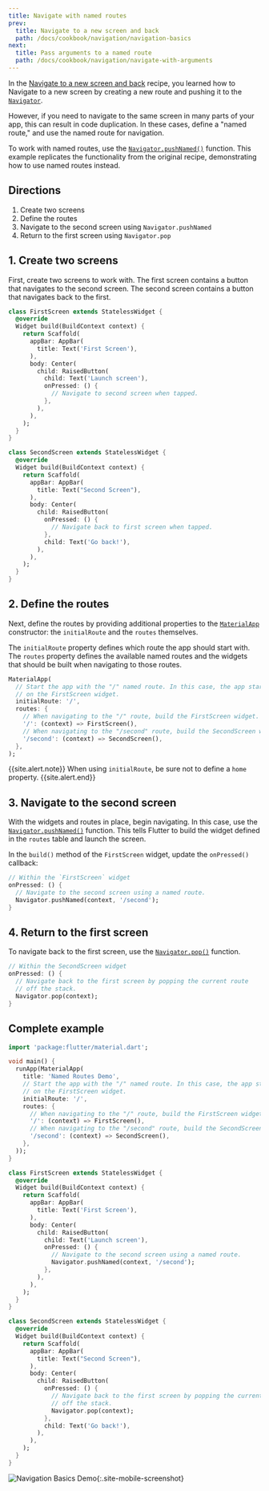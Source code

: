 ```yaml
---
title: Navigate with named routes
prev:
  title: Navigate to a new screen and back
  path: /docs/cookbook/navigation/navigation-basics
next:
  title: Pass arguments to a named route
  path: /docs/cookbook/navigation/navigate-with-arguments
---
```


In the
[Navigate to a new screen and
back](/docs/cookbook/navigation/navigation-basics/) recipe,
you learned how to Navigate to a new screen by creating a new route and
pushing it to the
[`Navigator`]({{site.api}}/flutter/widgets/Navigator-class.html).

However, if you need to navigate to the same screen in many parts of your app,
this can result in code duplication. In these cases, define
a "named route," and use the named route for navigation.

To work with named routes, use the
[`Navigator.pushNamed()`]({{site.api}}/flutter/widgets/Navigator/pushNamed.html)
function. This example replicates the functionality from the original
recipe, demonstrating how to use named routes instead.

## Directions

  1. Create two screens
  2. Define the routes
  3. Navigate to the second screen using `Navigator.pushNamed`
  4. Return to the first screen using `Navigator.pop`

## 1. Create two screens

First, create two screens to work with. The first screen contains a
button that navigates to the second screen. The second screen contains a
button that navigates back to the first.

```dart
class FirstScreen extends StatelessWidget {
  @override
  Widget build(BuildContext context) {
    return Scaffold(
      appBar: AppBar(
        title: Text('First Screen'),
      ),
      body: Center(
        child: RaisedButton(
          child: Text('Launch screen'),
          onPressed: () {
            // Navigate to second screen when tapped.
          },
        ),
      ),
    );
  }
}

class SecondScreen extends StatelessWidget {
  @override
  Widget build(BuildContext context) {
    return Scaffold(
      appBar: AppBar(
        title: Text("Second Screen"),
      ),
      body: Center(
        child: RaisedButton(
          onPressed: () {
            // Navigate back to first screen when tapped.
          },
          child: Text('Go back!'),
        ),
      ),
    );
  }
}
```

## 2. Define the routes

Next, define the routes by providing additional properties to the
[`MaterialApp`]({{site.api}}/flutter/material/MaterialApp-class.html)
constructor: the `initialRoute` and the `routes` themselves.

The `initialRoute` property defines which route the app should start with.
The `routes` property defines the available named routes and the widgets
that should be built when navigating to those routes.

<!-- skip -->
```dart
MaterialApp(
  // Start the app with the "/" named route. In this case, the app starts
  // on the FirstScreen widget.
  initialRoute: '/',
  routes: {
    // When navigating to the "/" route, build the FirstScreen widget.
    '/': (context) => FirstScreen(),
    // When navigating to the "/second" route, build the SecondScreen widget.
    '/second': (context) => SecondScreen(),
  },
);
```

{{site.alert.note}}
  When using `initialRoute`, be sure not to define a `home` property.
{{site.alert.end}}

## 3. Navigate to the second screen

With the widgets and routes in place, begin navigating. In this case,
use the
[`Navigator.pushNamed()`]({{site.api}}/flutter/widgets/Navigator/pushNamed.html)
function. This tells Flutter to build the widget defined in the
`routes` table and launch the screen.

In the `build()` method of the `FirstScreen` widget, update the `onPressed()`
callback:

<!-- skip -->
```dart
// Within the `FirstScreen` widget
onPressed: () {
  // Navigate to the second screen using a named route.
  Navigator.pushNamed(context, '/second');
}
```

## 4. Return to the first screen

To navigate back to the first screen, use the
[`Navigator.pop()`]({{site.api}}/flutter/widgets/Navigator/pop.html)
function.

<!-- skip -->
```dart
// Within the SecondScreen widget
onPressed: () {
  // Navigate back to the first screen by popping the current route
  // off the stack.
  Navigator.pop(context);
}
```

## Complete example

```dart
import 'package:flutter/material.dart';

void main() {
  runApp(MaterialApp(
    title: 'Named Routes Demo',
    // Start the app with the "/" named route. In this case, the app starts
    // on the FirstScreen widget.
    initialRoute: '/',
    routes: {
      // When navigating to the "/" route, build the FirstScreen widget.
      '/': (context) => FirstScreen(),
      // When navigating to the "/second" route, build the SecondScreen widget.
      '/second': (context) => SecondScreen(),
    },
  ));
}

class FirstScreen extends StatelessWidget {
  @override
  Widget build(BuildContext context) {
    return Scaffold(
      appBar: AppBar(
        title: Text('First Screen'),
      ),
      body: Center(
        child: RaisedButton(
          child: Text('Launch screen'),
          onPressed: () {
            // Navigate to the second screen using a named route.
            Navigator.pushNamed(context, '/second');
          },
        ),
      ),
    );
  }
}

class SecondScreen extends StatelessWidget {
  @override
  Widget build(BuildContext context) {
    return Scaffold(
      appBar: AppBar(
        title: Text("Second Screen"),
      ),
      body: Center(
        child: RaisedButton(
          onPressed: () {
            // Navigate back to the first screen by popping the current route
            // off the stack.
            Navigator.pop(context);
          },
          child: Text('Go back!'),
        ),
      ),
    );
  }
}
```

![Navigation Basics Demo](/images/cookbook/navigation-basics.gif){:.site-mobile-screenshot}
